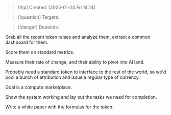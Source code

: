 
>[!tip] Created: [2025-01-24 Fri 14:14]

>[!question] Targets: 

>[!danger] Depends: 

Grab all the recent token raises and analyze them, extract a common dashboard for them.

Score them on standard metrics.

Measure their rate of change, and their ability to pivot into AI land.

Probably need a standard token to interface to the rest of the world, so we'd pool a bunch of attribution and issue a regular type of currency.

Goal is a compute marketplace.

Show the system working and lay out the tasks we need for completion.

Write a white paper with the formulas for the token.